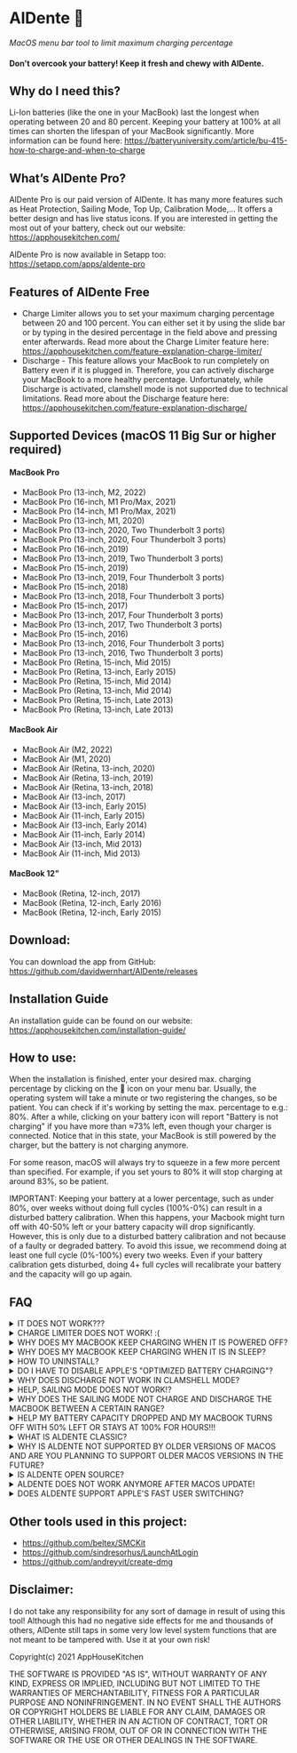 # AlDente 🍝
_MacOS menu bar tool to limit maximum charging percentage_

#### Don't overcook your battery! Keep it fresh and chewy with AlDente.

## Why do I need this?
Li-Ion batteries (like the one in your MacBook) last the longest when operating between 20 and 80 percent. Keeping your battery at 100% at all times can shorten the lifespan of your MacBook significantly.
More information can be found here:
<https://batteryuniversity.com/article/bu-415-how-to-charge-and-when-to-charge>

## What’s AlDente Pro?
AlDente Pro is our paid version of AlDente. It has many more features such as Heat Protection, Sailing Mode, Top Up, Calibration Mode,... It offers a better design and has live status icons. If you are interested in getting the most out of your battery, check out our website: https://apphousekitchen.com/

AlDente Pro is now available in Setapp too: https://setapp.com/apps/aldente-pro

## Features of AlDente Free
* Charge Limiter allows you to set your maximum charging percentage between 20 and 100 percent. You can either set it by using the slide bar or by typing in the desired percentage in the field above and pressing enter afterwards. Read more about the Charge Limiter feature here: https://apphousekitchen.com/feature-explanation-charge-limiter/
* Discharge - This feature allows your MacBook to run completely on Battery even if it is plugged in. Therefore, you can actively discharge your MacBook to a more healthy percentage. Unfortunately, while Discharge is activated, clamshell mode is not supported due to technical limitations. Read more about the Discharge feature here: https://apphousekitchen.com/feature-explanation-discharge/

## Supported Devices (macOS 11 Big Sur or higher required)

#### MacBook Pro
* MacBook Pro (13-inch, M2, 2022)
* MacBook Pro (16-inch, M1 Pro/Max, 2021)
* MacBook Pro (14-inch, M1 Pro/Max, 2021)
* MacBook Pro (13-inch, M1, 2020)
* MacBook Pro (13-inch, 2020, Two Thunderbolt 3 ports)
* MacBook Pro (13-inch, 2020, Four Thunderbolt 3 ports)
* MacBook Pro (16-inch, 2019)
* MacBook Pro (13-inch, 2019, Two Thunderbolt 3 ports)
* MacBook Pro (15-inch, 2019)
* MacBook Pro (13-inch, 2019, Four Thunderbolt 3 ports)
* MacBook Pro (15-inch, 2018)
* MacBook Pro (13-inch, 2018, Four Thunderbolt 3 ports)
* MacBook Pro (15-inch, 2017)
* MacBook Pro (13-inch, 2017, Four Thunderbolt 3 ports)
* MacBook Pro (13-inch, 2017, Two Thunderbolt 3 ports)
* MacBook Pro (15-inch, 2016)
* MacBook Pro (13-inch, 2016, Four Thunderbolt 3 ports)
* MacBook Pro (13-inch, 2016, Two Thunderbolt 3 ports)
* MacBook Pro (Retina, 15-inch, Mid 2015)
* MacBook Pro (Retina, 13-inch, Early 2015)
* MacBook Pro (Retina, 15-inch, Mid 2014)
* MacBook Pro (Retina, 13-inch, Mid 2014)
* MacBook Pro (Retina, 15-inch, Late 2013)
* MacBook Pro (Retina, 13-inch, Late 2013)

#### MacBook Air
* MacBook Air (M2, 2022)
* MacBook Air (M1, 2020)
* MacBook Air (Retina, 13-inch, 2020)
* MacBook Air (Retina, 13-inch, 2019)
* MacBook Air (Retina, 13-inch, 2018)
* MacBook Air (13-inch, 2017)
* MacBook Air (13-inch, Early 2015)
* MacBook Air (11-inch, Early 2015)
* MacBook Air (13-inch, Early 2014)
* MacBook Air (11-inch, Early 2014)
* MacBook Air (13-inch, Mid 2013)
* MacBook Air (11-inch, Mid 2013)

#### MacBook 12"
* MacBook (Retina, 12-inch, 2017)
* MacBook (Retina, 12-inch, Early 2016)
* MacBook (Retina, 12-inch, Early 2015)

## Download:
You can download the app from GitHub: <https://github.com/davidwernhart/AlDente/releases>

## Installation Guide
An installation guide can be found on our website: https://apphousekitchen.com/installation-guide/

## How to use:
When the installation is finished, enter your desired max. charging percentage by clicking on the 🍝 icon on your menu bar. Usually, the operating system will take a minute or two registering the changes, so be patient. You can check if it's working by setting the max. percentage to e.g.: 80%. After a while, clicking on your battery icon will report "Battery is not charging" if you have more than ≈73% left, even though your charger is connected. Notice that in this state, your MacBook is still powered by the charger, but the battery is not charging anymore.

For some reason, macOS will always try to squeeze in a few more percent than specified. For example, if you set yours to 80% it will stop charging at around 83%, so be patient.

IMPORTANT: Keeping your battery at a lower percentage, such as under 80%, over weeks without doing full cycles (100%-0%) can result in a disturbed battery calibration. When this happens, your Macbook might turn off with 40-50% left or your battery capacity will drop significantly. However, this is only due to a disturbed battery calibration and not because of a faulty or degraded battery. To avoid this issue, we recommend doing at least one full cycle (0%-100%) every two weeks. Even if your battery calibration gets disturbed, doing 4+ full cycles will recalibrate your battery and the capacity will go up again.

## FAQ

<details>
  <summary>IT DOES NOT WORK???</summary>
  Firstly, AlDente does only prevent your Mac from charging more than you specify, it does NOT automatically drain your battery to the specified percentage. Secondly, make sure you have Apple's "Optimized battery charging" disabled, keeping it on will result in slow charging beyond the charge limit. Lastly, check the next question regarding the behavior of AlDente while your MacBook is in sleep or powered off.
</details>

<details>
  <summary>CHARGE LIMITER DOES NOT WORK! :(</summary>
  AlDente Free can not control the charging behavior of your MacBook while it is in sleep, or shut down. Therefore, it will continue to charge to 100% when you close the lid or shut it down. AlDente Pro has features called "Stop charging when sleeping" and "Stop charging when powered off" to counteract this behavior. You can read more about these features in our blog:
  https://apphousekitchen.com/feature-explanation-stop-charging-when-sleeping/
  https://apphousekitchen.com/feature-explanation-stop-charging-when-powered-off-app-closed/
</details>

<details>
  <summary>WHY DOES MY MACBOOK KEEP CHARGING WHEN IT IS POWERED OFF?</summary>
  AlDente Free can not control the charging behavior of your MacBook while it is in sleep, or shut down. Therefore, it will continue to charge to 100% when you close the lid or shut it down. AlDente Pro has features called "Stop charging when sleeping" and "Stop charging when powered off" to counteract this behavior. You can read more about these features in our blog:
  https://apphousekitchen.com/feature-explanation-stop-charging-when-sleeping/
  https://apphousekitchen.com/feature-explanation-stop-charging-when-powered-off-app-closed/
</details>

<details>
  <summary>WHY DOES MY MACBOOK KEEP CHARGING WHEN IT IS IN SLEEP?</summary>
  AlDente Free can not control the charging behavior of your MacBook while it is in sleep, or shut down. Therefore, it will continue to charge to 100% when you close the lid or shut it down. AlDente Pro has features called "Stop charging when sleeping" and "Stop charging when powered off" to counteract this behavior. You can read more about these features in our blog:
  * https://apphousekitchen.com/feature-explanation-stop-charging-when-sleeping/
  * https://apphousekitchen.com/feature-explanation-stop-charging-when-powered-off-app-closed/
</details>

<details>
  <summary>HOW TO UNINSTALL?</summary>
  Take a look at our blog post here: https://apphousekitchen.com/how-to-uninstall-aldente-pro/
</details>

<details>
  <summary>DO I HAVE TO DISABLE APPLE'S "OPTIMIZED BATTERY CHARGING"?</summary>
  Yes! Leaving it on results in slow charging, even when AlDente is trying to inhibit it.
</details>

<details>
  <summary>WHY DOES DISCHARGE NOT WORK IN CLAMSHELL MODE?</summary>
  Discharge in Clamshell mode is only supported in AlDente Pro.
</details>
 
 <details>
  <summary>HELP, SAILING MODE DOES NOT WORK!?</summary>
  The Sailing Mode is not intended to actively discharge your battery. Therefore, your MacBook will barely lose any energy even in Sailing Mode, since the power brick is the main source of energy. So do not worry when the battery percentage does not change even if the Sailing Mode is activated. Sailing Mode is still doing its thing. You can read more about what the Sailing Mode actually does here: https://apphousekitchen.com/feature-explanation-sailing-mode/
</details>

 <details>
  <summary>WHY DOES THE SAILING MODE NOT CHARGE AND DISCHARGE THE MACBOOK BETWEEN A CERTAIN RANGE?</summary>
  Unlike the common belief, it is actually way more unhealthy for a battery to always get cycled between a reasonable range (for example between 30% and 70%) than to just stay at a healthy percentage (for example 80%). This is due to even reasonable charge cycling adding a lot of charge cycles which results in more and faster battery degradation over time than just using the MacBook plugged in at a healthy percentage. However, this does not mean that you should not use your MacBook remotely. MacBooks are portable devices but if you use your MacBook in your office plugged in, it is better to just limit charging to a healthy percentage than to cycle between a certain range. You can read more about what the Sailing Mode actually does here: https://apphousekitchen.com/feature-explanation-sailing-mode/
</details>
 
<details>
  <summary>HELP MY BATTERY CAPACITY DROPPED AND MY MACBOOK TURNS OFF WITH 50% LEFT OR STAYS AT 100% FOR HOURS!!!</summary>
  Keeping your battery at a lower percentage, such as under 80%, over weeks without doing full cycles (100%-0%-100%) can result in a disturbed battery calibration. When this happens, your Macbook might turn off with 40-50% left or it will stay at 100% for hours and your battery capacity can drop significantly. However, this is only due to a disturbed battery calibration and not because of a faulty or degraded battery. To avoid this issue, we recommend doing at least one full cycle (0%-100%) every two weeks. Even if your battery calibration gets disturbed, doing 4-5 full cycles will recalibrate your battery and the capacity will go up again. AlDente Pro has a feature called Calibration Mode(https://apphousekitchen.com/feature-explanation-calibration-mode-2/), which will automatically do a full cycle when started. You can read more about the calibration of "smart" batteries here: https://batteryuniversity.com/article/bu-603-how-to-calibrate-a-smart-battery
</details>

<details>
  <summary>WHAT IS ALDENTE CLASSIC?</summary>
  AlDente Classic is our original version of AlDente. First introduced in 2020 and further developed until March 2021. With a complete rewrite of the code of AlDente and the introduction of AlDente Pro, we decided to rename the original AlDente in AlDente Classic and use the name AlDente (Free) or AlDente Pro with synchronous versioning between these two from now on.
</details>

<details>
  <summary>WHY IS ALDENTE NOT SUPPORTED BY OLDER VERSIONS OF MACOS AND ARE YOU PLANNING TO SUPPORT OLDER MACOS VERSIONS IN THE FUTURE?</summary>
  Due to SwiftUI not being compatible with older versions of macOS, AlDente is only compatible with macOS 11 Big Sur on newer. Even though it might be possible to get AlDente to work on older MacBooks and macOS versions too, we are currently not working on it.
</details>

<details>
  <summary>IS ALDENTE OPEN SOURCE?</summary>
  The first couple of versions of AlDente Classic until AlDente Classic 2.0 are open source. Later versions of AlDente Classic or AlDente Free/Pro are not open source anymore.
</details>

<details>
  <summary>ALDENTE DOES NOT WORK ANYMORE AFTER MACOS UPDATE!</summary>
  Unfortunately, for a small amount of users, AlDente temporarily does not work after a macOS update. To get AlDente to work again, just reinstall AlDente completely and everything should work as expected again. If that did not help, try to shut down your MacBook completely and unplug the power brick for a couple of minutes. Afterward, restart your MacBook, plug it in, and everything should work again.
</details>

<details>
  <summary>DOES ALDENTE SUPPORT APPLE'S FAST USER SWITCHING?</summary>
  Yes, since AlDente 1.15, Apple's Fast User Switching is supported. Please follow this tutorial to get it to work properly: https://apphousekitchen.com/fast-user-switching-explanation-and-tutorial/
</details>

## Other tools used in this project:
* <https://github.com/beltex/SMCKit>
* <https://github.com/sindresorhus/LaunchAtLogin>
* <https://github.com/andreyvit/create-dmg>

## Disclaimer:
I do not take any responsibility for any sort of damage in result of using this tool! Although this had no negative side effects for me and thousands of others, AlDente still taps in some very low level system functions that are not meant to be tampered with. Use it at your own risk!

Copyright(c) 2021 AppHouseKitchen

THE SOFTWARE IS PROVIDED "AS IS", WITHOUT WARRANTY OF ANY KIND, EXPRESS OR IMPLIED, INCLUDING BUT NOT LIMITED TO THE WARRANTIES OF MERCHANTABILITY, FITNESS FOR A PARTICULAR PURPOSE AND NONINFRINGEMENT. IN NO EVENT SHALL THE AUTHORS OR COPYRIGHT HOLDERS BE LIABLE FOR ANY CLAIM, DAMAGES OR OTHER LIABILITY, WHETHER IN AN ACTION OF CONTRACT, TORT OR OTHERWISE, ARISING FROM, OUT OF OR IN CONNECTION WITH THE SOFTWARE OR THE USE OR OTHER DEALINGS IN THE SOFTWARE.
